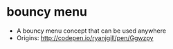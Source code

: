 # bouncy menu 
- A bouncy menu concept that can be used anywhere
- Origins: http://codepen.io/ryanjgill/pen/Ggwzpy